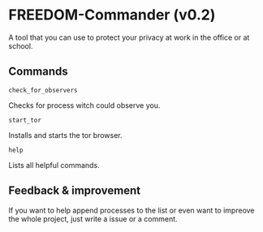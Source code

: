 # FREEDOM-Commander (v0.2)
A tool that you can use to protect your privacy at work in the office or at school.

## Commands
    check_for_observers
Checks for process witch could observe you.



    start_tor
Installs and starts the tor browser.



    help
Lists all helpful commands.

## Feedback & improvement
If you want to help append processes to the list or even want to impreove the whole project, just write a issue or a comment.
